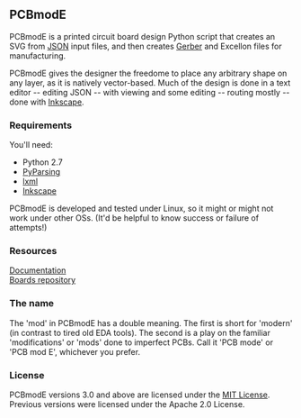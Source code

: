## PCBmodE
PCBmodE is a printed circuit board design Python script that creates an SVG from [JSON](http://en.wikipedia.org/wiki/JSON) input files, and then creates [Gerber](http://en.wikipedia.org/wiki/Gerber_format) and Excellon files for manufacturing. 

PCBmodE gives the designer the freedome to place any arbitrary shape on any layer, as it is natively vector-based. Much of the design is done in a text editor -- editing JSON -- with viewing and some editing -- routing mostly -- done with [Inkscape](http://inkscape.org).

### Requirements

You'll need:
* Python 2.7
* [PyParsing](http://pyparsing.wikispaces.com/)
* [lxml](http://lxml.de/)
* [Inkscape](http://inkscape.org)

PCBmodE is developed and tested under Linux, so it might or might not work under other OSs. (It'd be helpful to know success or failure of attempts!)

### Resources
[Documentation](http://pcbmode.readthedocs.org)  
[Boards repository](https://github.com/boldport/PCBmodE-boards)

### The name
The 'mod' in PCBmodE has a double meaning. The first is short for 'modern' (in contrast to tired old EDA tools). The second is a play on the familiar 'modifications' or 'mods' done to imperfect PCBs. Call it 'PCB mode' or 'PCB mod E', whichever you prefer. 

### License
PCBmodE versions 3.0 and above are licensed under the [MIT License](http://opensource.org/licenses/MIT). Previous versions were licensed under the Apache 2.0 License.
